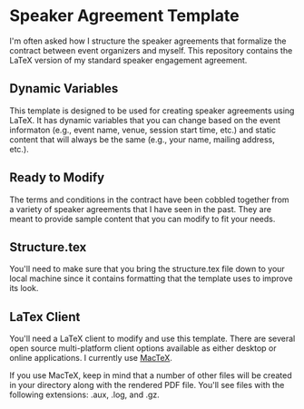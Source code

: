 # Speaker Agreement Template

I'm often asked how I structure the speaker agreements that formalize the contract between event organizers and myself. This repository contains the LaTeX version of my standard speaker engagement agreement.

## Dynamic Variables

This template is designed to be used for creating speaker agreements using LaTeX. It has dynamic variables that you can change based on the event informaton (e.g., event name, venue, session start time, etc.) and static content that will always be the same (e.g., your name, mailing address, etc.).

## Ready to Modify

The terms and conditions in the contract have been cobbled together from a variety of speaker agreements that I have seen in the past. They are meant to provide sample content that you can modify to fit your needs. 

## Structure.tex

You'll need to make sure that you bring the structure.tex file down to your local machine since it contains formatting that the template uses to improve its look.

## LaTex Client

You'll need a LaTeX client to modify and use this template. There are several open source multi-platform client options available as either desktop or online applications. I currently use [MacTeX](http://www.tug.org/mactex/).

If you use MacTeX, keep in mind that a number of other files will be created in your directory along with the rendered PDF file. You'll see files with the following extensions: .aux, .log, and .gz.
